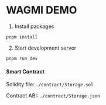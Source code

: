 # WAGMI DEMO
1. Install packages
```
pnpm install
```

2. Start development server
```
pnpm run dev
```

#### Smart Contract 
Solidity file: `./contract/Storage.sol`

Contract ABI: `./contract/Storage.json`